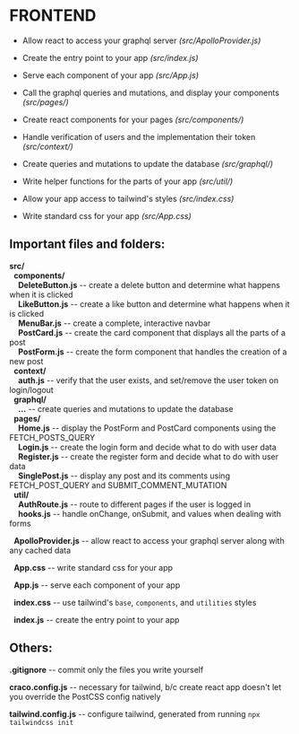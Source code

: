 # FRONTEND

* Allow react to access your graphql server *(src/ApolloProvider.js)*
* Create the entry point to your app *(src/index.js)*
* Serve each component of your app *(src/App.js)*

* Call the graphql queries and mutations, and display your components *(src/pages/)*
* Create react components for your pages *(src/components/)*
* Handle verification of users and the implementation their token *(src/context/)*

* Create queries and mutations to update the database *(src/graphql/)*
* Write helper functions for the parts of your app *(src/util/)*
* Allow your app access to tailwind's styles *(src/index.css)*
* Write standard css for your app *(src/App.css)*


## Important files and folders:

**src/**\
&nbsp; **components/**\
&nbsp; &nbsp; **DeleteButton.js** -- create a delete button and determine what happens when it is clicked\
&nbsp; &nbsp; **LikeButton.js** -- create a like button and determine what happens when it is clicked\
&nbsp; &nbsp; **MenuBar.js** -- create a complete, interactive navbar\
&nbsp; &nbsp; **PostCard.js** -- create the card component that displays all the parts of a post\
&nbsp; &nbsp; **PostForm.js** -- create the form component that handles the creation of a new post\
&nbsp; **context/**\
&nbsp; &nbsp; **auth.js** -- verify that the user exists, and set/remove the user token on login/logout\
&nbsp; **graphql/**\
&nbsp; &nbsp; **...** -- create queries and mutations to update the database\
&nbsp; **pages/**\
&nbsp; &nbsp; **Home.js** -- display the PostForm and PostCard components using the FETCH_POSTS_QUERY\
&nbsp; &nbsp; **Login.js** -- create the login form and decide what to do with user data\
&nbsp; &nbsp; **Register.js** -- create the register form and decide what to do with user data\
&nbsp; &nbsp; **SinglePost.js** -- display any post and its comments using FETCH_POST_QUERY and SUBMIT_COMMENT_MUTATION\
&nbsp; **util/**\
&nbsp; &nbsp; **AuthRoute.js** -- route to different pages if the user is logged in\
&nbsp; &nbsp; **hooks.js** -- handle onChange, onSubmit, and values when dealing with forms

&nbsp; **ApolloProvider.js** -- allow react to access your graphql server along with any cached data

&nbsp; **App.css** -- write standard css for your app

&nbsp; **App.js** -- serve each component of your app

&nbsp; **index.css** -- use tailwind's `base`, `components`, and `utilities` styles

&nbsp; **index.js** -- create the entry point to your app


## Others:

**.gitignore** -- commit only the files you write yourself

**craco.config.js** -- necessary for tailwind, b/c create react app doesn't let you override the PostCSS config natively

**tailwind.config.js** -- configure tailwind, generated from running `npx tailwindcss init`
